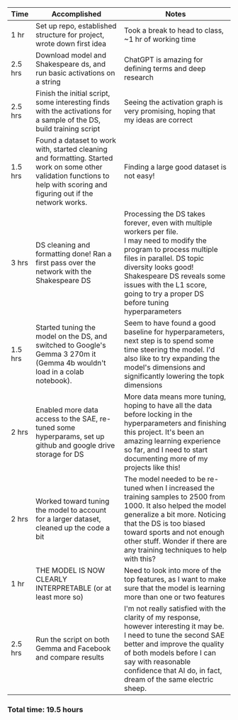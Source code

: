 | Time    | Accomplished                                                                                                                                                               | Notes                                                                                                                                                                                                                                                                                             |
| ------- | -------------------------------------------------------------------------------------------------------------------------------------------------------------------------- | ------------------------------------------------------------------------------------------------------------------------------------------------------------------------------------------------------------------------------------------------------------------------------------------------- |
| 1 hr    | Set up repo, established structure for project, wrote down first idea                                                                                                      | Took a break to head to class, ~1 hr of working time                                                                                                                                                                                                                                              |
| 2.5 hrs | Download model and Shakespeare ds, and run basic activations on a string                                                                                                   | ChatGPT is amazing for defining terms and deep research                                                                                                                                                                                                                                           |
| 2.5 hrs | Finish the initial script, some interesting finds with the activations for a sample of the DS, build training script                                                       | Seeing the activation graph is very promising, hoping that my ideas are correct                                                                                                                                                                                                                   |
| 1.5 hrs | Found a dataset to work with, started cleaning and formatting. Started work on some other validation functions to help with scoring and figuring out if the network works. | Finding a large good dataset is not easy!                                                                                                                                                                                                                                                         |
| 3 hrs   | DS cleaning and formatting done! Ran a first pass over the network with the Shakespeare DS                                                                                 | Processing the DS takes forever, even with multiple workers per file. <br>I may need to modify the program to process multiple files in parallel. DS topic diversity looks good! <br>Shakespeare DS reveals some issues with the L1 score, going to try a proper DS before tuning hyperparameters |
| 1.5 hrs | Started tuning the model on the DS, and switched to Google's Gemma 3 270m it (Gemma 4b wouldn't load in a colab notebook).                                                 | Seem to have found a good baseline for hyperparameters, next step is to spend some time steering the model. I'd also like to try expanding the model's dimensions and significantly lowering the topk dimensions                                                                                  |
| 2 hrs   | Enabled more data access to the SAE, re-tuned some hyperparams, set up github and google drive storage for DS                                                              | More data means more tuning, hoping to have all the data before locking in the hyperparameters and finishing this project. It's been an amazing learning experience so far, and I need to start documenting more of my projects like this!                                                        |
| 2 hrs   | Worked toward tuning the model to account for a larger dataset, cleaned up the code a bit                                                                                  | The model needed to be re-tuned when I increased the training samples to 2500 from 1000. It also helped the model generalize a bit more. Noticing that the DS is too biased toward sports and not enough other stuff. Wonder if there are any training techniques to help with this?              |
| 1 hr    | THE MODEL IS NOW CLEARLY INTERPRETABLE (or at least more so)                                                                                                               | Need to look into more of the top features, as I want to make sure that the model is learning more than one or two features                                                                                                                                                                       |
| 2.5 hrs | Run the script on both Gemma and Facebook and compare results                                                                                                              | I'm not really satisfied with the clarity of my response, however interesting it may be. I need to tune the second SAE better and improve the quality of both models before I can say with reasonable confidence that AI do, in fact, dream of the same electric sheep.                           |
### Total time: 19.5 hours
